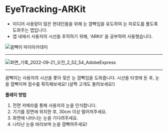 # EyeTracking-ARKit

- 미디어 사용량이 많은 현대인들을 위해 눈 깜빡임을 유도하여 눈 피로도를 풀도록 도와주는 앱입니다.
- 앱 내에서 사용자의 시선을 추적하기 위해, ‘ARKit’ 을 공부하여 사용했습니다.


![꿈뻑이 마이아카데미](https://user-images.githubusercontent.com/78950704/197838415-9677625e-22e2-41f9-8ea3-16c462b730f4.png)

---

![화면_기록_2022-09-21_오전_2_52_54_AdobeExpress](https://user-images.githubusercontent.com/78950704/197410346-4c155cf5-9118-450a-b2c0-2ed58789f82a.gif)

---

꿈뻑이는 사용자의 시선을 쫓아 잦은 눈 깜빡임을 도와줍니다.
시선을 타겟에 둔 후, 눈을 깜빡이며 점수를 획득해보세요! (살짝 고개도 돌려보세요!)

**플레이 방법**
1. 전면 카메라를 통해 사용자의 눈을 인식합니다.
2. 기기를 정면에 위치한 후, 30cm 이상 떨어져주세요.
3. 화면에 나타나는 눈을 기다려주세요.
4. 나타난 눈을 바라보며 눈을 깜빡여주세요!
